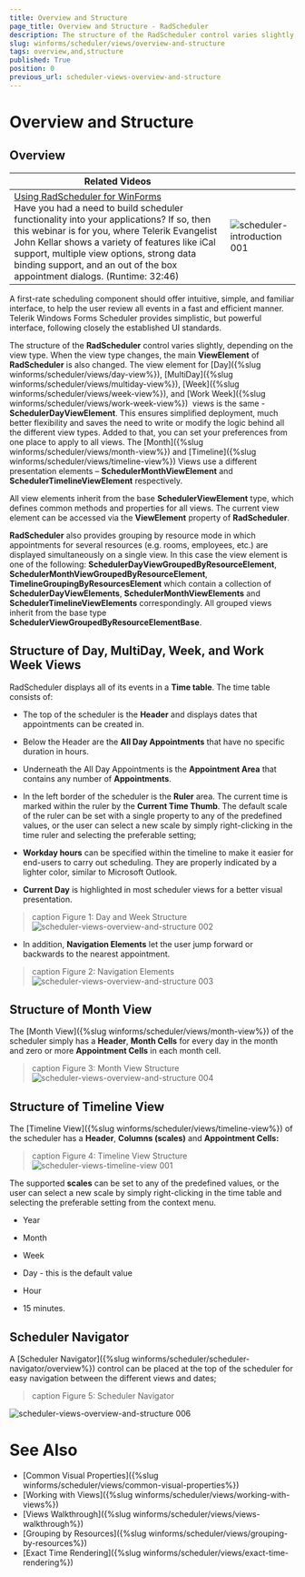 ```yaml
---
title: Overview and Structure
page_title: Overview and Structure - RadScheduler
description: The structure of the RadScheduler control varies slightly, depending on the view type. 
slug: winforms/scheduler/views/overview-and-structure
tags: overview,and,structure
published: True
position: 0
previous_url: scheduler-views-overview-and-structure
---
```


# Overview and Structure

## Overview

|Related Videos|  |
|-------|------|
|[Using RadScheduler for WinForms](http://tv.telerik.com/watch/winforms/radscheduler/scheduler)<br>Have you had a need to build scheduler functionality into your applications? If so, then this webinar is for you, where Telerik Evangelist John Kellar shows a variety of features like iCal support, multiple view options, strong data binding support, and an out of the box appointment dialogs. (Runtime: 32:46)|![scheduler-introduction 001](images/scheduler-introduction001.png)|

A first-rate scheduling component should offer intuitive, simple, and familiar interface, to help the user review all events in  a fast and efficient manner. Telerik Windows Forms Scheduler provides simplistic, but powerful interface, following closely the established UI standards.

The structure of the __RadScheduler__ control varies slightly, depending on the view type. When the view type changes, the main __ViewElement__ of __RadScheduler__ is also changed. The view element for [Day]({%slug winforms/scheduler/views/day-view%}), [MultiDay]({%slug winforms/scheduler/views/multiday-view%}), [Week]({%slug winforms/scheduler/views/week-view%}), and [Work Week]({%slug winforms/scheduler/views/work-week-view%})  views is the same - __SchedulerDayViewElement__. This ensures simplified deployment, much better flexibility and saves the need to write  or modify the logic behind all the different view types. Added to that, you can set your preferences from one place to apply to all views. The [Month]({%slug winforms/scheduler/views/month-view%}) and [Timeline]({%slug winforms/scheduler/views/timeline-view%}) Views use a different presentation elements – __SchedulerMonthViewElement__ and __SchedulerTimelineViewElement__ respectively.

All view elements inherit from the base __SchedulerViewElement__ type, which defines common methods and properties for all views. The current view element can be accessed via the __ViewElement__ property of __RadScheduler__.

__RadScheduler__ also provides grouping by resource mode in which appointments for several resources (e.g. rooms, employees, etc.) are displayed simultaneously on a single view. In this case the view element is one of the following: __SchedulerDayViewGroupedByResourceElement__, __SchedulerMonthViewGroupedByResourceElement__, __TimelineGroupingByResourcesElement__ which contain a collection of __SchedulerDayViewElements__, __SchedulerMonthViewElements__ and __SchedulerTimelineViewElements__ correspondingly. All grouped views inherit from the base type __SchedulerViewGroupedByResourceElementBase__.
        

## Structure of Day, MultiDay, Week, and Work Week Views

RadScheduler displays all of its events in a __Time table__. The time table consists of:

* The top of the scheduler is the __Header__ and displays dates that appointments can be created in.

* Below the Header are the __All Day Appointments__ that have no specific duration in hours.

* Underneath the All Day Appointments is the __Appointment Area__ that contains any number of __Appointments__.

* In the left border of the scheduler is the __Ruler__ area. The current time is marked within the ruler by the __Current Time Thumb__. The default scale of the ruler can be set with a single property to any of the predefined values, or the user can select a new scale by simply right-clicking in the time ruler and selecting the preferable setting;

* __Workday hours__ can be specified within the timeline to make it easier for end-users to carry out scheduling. They are properly indicated by a lighter color, similar to Microsoft Outlook.

* __Current Day__ is highlighted in most scheduler views for a better visual presentation.

>caption Figure 1: Day and Week Structure
![scheduler-views-overview-and-structure 002](images/scheduler-views-overview-and-structure002.png)

* In addition, __Navigation Elements__ let the user jump forward or backwards to the nearest appointment.

>caption Figure 2: Navigation Elements
![scheduler-views-overview-and-structure 003](images/scheduler-views-overview-and-structure003.png)

## Structure of Month View

The [Month View]({%slug winforms/scheduler/views/month-view%}) of the scheduler simply has a __Header__, __Month Cells__ for every day in the month and zero or more __Appointment Cells__ in each month cell.

>caption Figure 3: Month View Structure
![scheduler-views-overview-and-structure 004](images/scheduler-views-overview-and-structure004.png)

## Structure of Timeline View

The [Timeline View]({%slug winforms/scheduler/views/timeline-view%}) of the scheduler has a __Header__, __Columns (scales)__ and __Appointment Cells:__

>caption Figure 4: Timeline View Structure           
![scheduler-views-timeline-view 001](images/scheduler-views-timeline-view001.gif)

The supported __scales__ can be set to any of the predefined values, or the user can select a new scale by simply right-clicking in the time table and selecting the preferable setting from the context menu.

* Year

* Month

* Week

* Day - this is the default value

* Hour

* 15 minutes.

## Scheduler Navigator 

A [Scheduler Navigator]({%slug winforms/scheduler/scheduler-navigator/overview%}) control can be placed at the top of the scheduler for easy navigation between the different views and dates;

>caption Figure 5: Scheduler Navigator 

![scheduler-views-overview-and-structure 006](images/scheduler-views-overview-and-structure006.png)

# See Also

* [Common Visual Properties]({%slug winforms/scheduler/views/common-visual-properties%})
* [Working with Views]({%slug winforms/scheduler/views/working-with-views%})
* [Views Walkthrough]({%slug winforms/scheduler/views/views-walkthrough%})
* [Grouping by Resources]({%slug winforms/scheduler/views/grouping-by-resources%})
* [Exact Time Rendering]({%slug winforms/scheduler/views/exact-time-rendering%})
